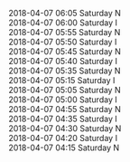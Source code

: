 2018-04-07 06:05 Saturday  N  
2018-04-07 06:00 Saturday  I  
2018-04-07 05:55 Saturday  N  
2018-04-07 05:50 Saturday  I  
2018-04-07 05:45 Saturday  N  
2018-04-07 05:40 Saturday  I  
2018-04-07 05:35 Saturday  N  
2018-04-07 05:15 Saturday  I  
2018-04-07 05:05 Saturday  N  
2018-04-07 05:00 Saturday  I  
2018-04-07 04:55 Saturday  N  
2018-04-07 04:35 Saturday  I  
2018-04-07 04:30 Saturday  N  
2018-04-07 04:20 Saturday  I  
2018-04-07 04:15 Saturday  N  
